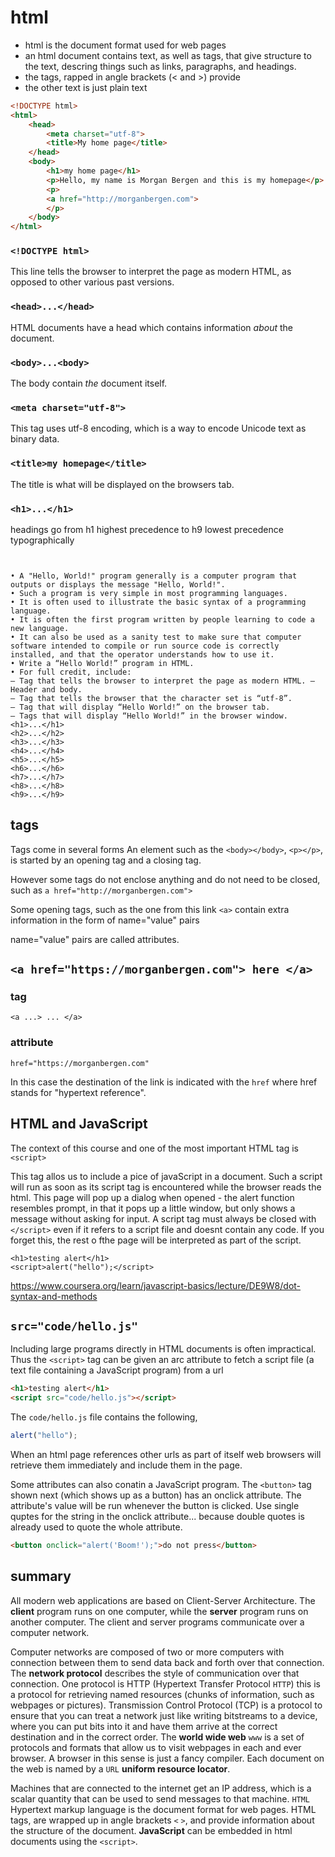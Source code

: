 # html

- html is the document format used for web pages
- an html document contains text, as well as tags, that give structure to the text, descring things such as links, paragraphs, and headings.
- the tags, rapped in angle brackets (< and >) provide 
- the other text is just plain text

```html
<!DOCTYPE html>
<html>
	<head>
		<meta charset="utf-8">
		<title>My home page</title>
	</head>
	<body>
		<h1>my home page</h1>
		<p>Hello, my name is Morgan Bergen and this is my homepage</p>
		<p>
		<a href="http://morganbergen.com">
		</p>
	</body>
</html>
```

### `<!DOCTYPE html>`

This line tells the browser to interpret the page as modern HTML, as opposed to other various past versions.

### `<head>...</head>`

HTML documents have a head which contains information _about_ the document.

### `<body>...<body>`

The body contain _the_ document itself.

### `<meta charset="utf-8">`

This tag uses utf-8 encoding, which is a way to encode Unicode text as binary data.

### `<title>my homepage</title>`

The title is what will be displayed on the browsers tab.

### `<h1>...</h1>`
headings go from h1 highest precedence to h9 lowest precedence typographically
```


• A "Hello, World!" program generally is a computer program that outputs or displays the message "Hello, World!".
• Such a program is very simple in most programming languages.
• It is often used to illustrate the basic syntax of a programming language.
• It is often the first program written by people learning to code a new language.
• It can also be used as a sanity test to make sure that computer software intended to compile or run source code is correctly installed, and that the operator understands how to use it.
• Write a “Hello World!” program in HTML.
• For full credit, include:
– Tag that tells the browser to interpret the page as modern HTML. – Header and body.
– Tag that tells the browser that the character set is “utf-8”.
– Tag that will display “Hello World!” on the browser tab.
– Tags that will display “Hello World!” in the browser window.
<h1>...</h1>
<h2>...</h2>
<h3>...</h3>
<h4>...</h4>
<h5>...</h5>
<h6>...</h6>
<h7>...</h7>
<h8>...</h8>
<h9>...</h9>
```

## tags

Tags come in several forms
An element such as the `<body></body>`, `<p></p>`, is started by an opening tag and a closing tag.  

However some tags do not enclose anything and do not need to be closed, such as `a href="http://morganbergen.com">` 

Some opening tags, such as the one from this link `<a>` contain extra information in the form of name="value" pairs

name="value" pairs are called attributes.

## `<a href="https://morganbergen.com"> here </a>`

### tag
`<a ...> ... </a>`

### attribute 
`href="https://morganbergen.com"`

In this case the destination of the link is indicated with the `href` where href stands for "hypertext reference".

## HTML and JavaScript

The context of this course and one of the most important HTML tag is `<script>`

This tag allos us to include a pice of javaScript in a document.  Such a script will run as soon as its script tag is encountered while the browser reads the html.  This page will pop up a dialog when opened - the alert function resembles prompt, in that it pops up a little window, but only shows a message without asking for input.  A script tag must always be closed with `</script>` even if it refers to a script file and doesnt contain any code.  If you forget this, the rest o fthe page will be interpreted as part of the script.

```
<h1>testing alert</h1>
<script>alert("hello");</script>
```

https://www.coursera.org/learn/javascript-basics/lecture/DE9W8/dot-syntax-and-methods

## `src="code/hello.js"`

Including large programs directly in HTML documents is often impractical.  Thus the `<script>` tag can be given an arc attribute to fetch a script file (a text file containing a JavaScript program) from a url

```HTML
<h1>testing alert</h1>
<script src="code/hello.js"></script>
```

The `code/hello.js` file contains the following,

```JavaScript
alert("hello");
```

When an html page references other urls as part of itself web browsers will retrieve them immediately and include them in the page.

Some attributes can also conatin a JavaScript program.  The `<button>` tag shown next (which shows up as a button) has an onclick attribute.  The attribute's value will be run whenever the button is clicked.  Use single quptes for the string in the onclick attribute... because double quotes is already used to quote the whole attribute.
```HTML
<button onclick="alert('Boom!');">do not press</button>
```
## summary

All modern web applications are based on Client-Server Architecture.  The **client** program runs on one computer, while the **server** program runs on another computer.  The client and server programs communicate over a computer network.

Computer networks are composed of two or more computers with connection between them to send data back and forth over that connection.  The **network protocol** describes the style of communication over that connection.  One protocol is HTTP (Hypertext Transfer Protocol `HTTP`) this is a protocol for retrieving named resources (chunks of information, such as webpages or pictures).  Transmission Control Protocol (TCP) is a protocol to ensure that you can treat a network just like writing bitstreams to a device, where you can put bits into it and have them arrive at the correct destination and in the correct order.  The **world wide web** `www` is a set of protocols and formats that allow us to visit webpages in each and ever browser.  A browser in this sense is just a fancy compiler.  Each document on the web is named by a `URL` **uniform resource locator**.  

Machines that are connected to the internet get an IP address, which is a scalar quantity that can be used to send messages to that machine.  `HTML` Hypertext markup language is the document format for web pages.  HTML tags, are wrapped up in angle brackets `<` `>`, and provide information about the structure of the document.  **JavaScript** can be embedded in html documents using the `<script>`.
